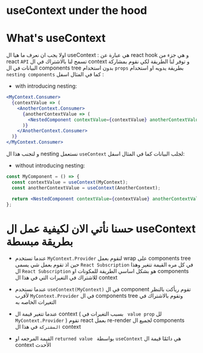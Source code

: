 # useContext under the hood

# What's useContext 

اولا يجب ان نعرف ما هيا ال useContext : هي عبارة عن react hook و هي جزء من react `API` تسمح لنا بالاشتراك في ال context و توفر لنا الطريقة لكي نقوم بمشاركة البيانات في ال components tree بدون استخدام `props` بطريقة يدويه او استخدام `nesting components` كما في المثال اسفل : 


- with introducing nesting: 
```jsx
<MyContext.Consumer>
  {contextValue => (
    <AnotherContext.Consumer>
      {anotherContextValue => (
        <NestedComponent contextValue={contextValue} anotherContextValue={anotherContextValue} />
      )}
    </AnotherContext.Consumer>
  )}
</MyContext.Consumer>
 ```

و لتجنب هذا ال nesting نستعمل `useContext` لجلب البيانات كما في المثال اسفل: 
- without introducing nesting: 
```jsx
const MyComponent = () => {
  const contextValue = useContext(MyContext);
  const anotherContextValue = useContext(AnotherContext);

  return <NestedComponent contextValue={contextValue} anotherContextValue={anotherContextValue} />;
};
```

# حسنا نأتي الان لكيفية عمل ال useContext بطريقة مبسطة

- عندما نستخدم `MyContext.Provider` لنقوم بعمل wrap على components tree حين اذ تقوم بعمل شي يسمى `React Subscription` في كل مره القيمة تتغير وهذا ال `React Subscription` هو بشكل اساسي الطريقة للمكونات او components للاشتراك في التغيرات التي في هذا ال context

- عندما نستخدم  `useContext(MyContext)` في ال component تقوم ريأكت بالنظر لأقرب `MyContext.Provider` في ال components tree وتقوم بالاشتراك في التغيرات الخاصه به

- عندما تتغير قيمة ال context  ( بسبب التغيرات في ` value prop` لل `MyContext.Provider` ) تقوم react بعمل re-render لجميع ال components `المشتركة` في هذا ال context

- القيمة المرجعه او `returned value ` بواسطة `useContext` هي دائمًا قيمة ال context الأحدث
